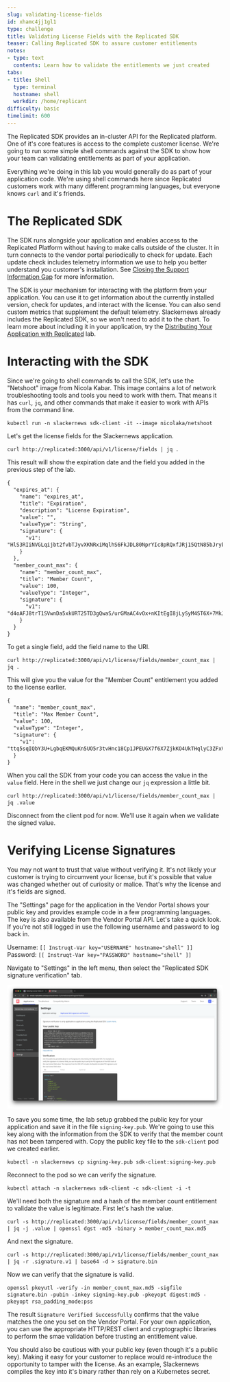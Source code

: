 ```yaml
---
slug: validating-license-fields
id: xhamc4jj1gl1
type: challenge
title: Validating License Fields with the Replicated SDK
teaser: Calling Replicated SDK to assure customer entitlements
notes:
- type: text
  contents: Learn how to validate the entitlements we just created
tabs:
- title: Shell
  type: terminal
  hostname: shell
  workdir: /home/replicant
difficulty: basic
timelimit: 600
---
```


The Replicated SDK provides an in-cluster API for the Replicated platform. One
of it's core features is access to the complete customer license. We're going
to run some simple shell commands against the SDK to show how your team can
validating entitlements as part of your application.

Everything we're doing in this lab you would generally do as part of your
application code. We're using shell commands here since Replicated customers
work with many different programming languages, but everyone knows `curl` and
it's friends.

The Replicated SDK
==================

The SDK runs alongside your application and enables access to the Replicated
Platform without having to make calls outside of the cluster. It in turn
connects to the vendor portal periodically to check for update. Each update
check includes telemetry information we use to help you better understand you
customer's installation. See [Closing the Support Information Gap](https://play.instruqt.com/replicated/tracks/closing-infromation-gap) for more information.

The SDK is your mechanism for interacting with the platform from your
application. You can use it to get information about the currently installed
version, check for updates, and interact with the license. You can also send
custom metrics that supplement the default telemetry. Slackernews already
includes the Replicated SDK, so we won't need to add it to the chart. To learn
more about including it in your application, try the [Distributing Your
Application with
Replicated](https://play.instruqt.com/replicated/tracks/distributing-with-replicated)
lab.

Interacting with the SDK
========================

Since we're going to shell commands to call the SDK, let's use the "Netshoot"
image from Nicola Kabar. This image contains a lot of network troubleshooting
tools and tools you need to work with them. That means it has `curl`, `jq`, and
other commands that make it easier to work with APIs from the command line.

```
kubectl run -n slackernews sdk-client -it --image nicolaka/netshoot
```

Let's get the license fields for the Slackernews application.

```
curl http://replicated:3000/api/v1/license/fields | jq .
```

This result will show the expiration date and the field you added in the
previous step of the lab.

```
{
  "expires_at": {
    "name": "expires_at",
    "title": "Expiration",
    "description": "License Expiration",
    "value": "",
    "valueType": "String",
    "signature": {
      "v1": "HlS3RIiNVGLqijbt2fvbTJyvXKNRxiMqlhS6FkJDL80NprYIc8pRQxfJRj15QtN85bJrybcqgJQfeG3mto29+EFzdic/mGhqiEp8NbMGQDMAM1UrSR7OY/9g38ljogUAUx0I9KOpdDVeXSJEAyw5GxHFrjtXYjb+5Zc4Ed4WxijmfQsUbBHQ4qWqV84x0BYAzoQ2VRiIjt7B5tWDJ2h3j8zExE98qt5RrxcaGe7Ori/6dFVUYVCUg2InCYN5oR5CiJMTgmFdgmAje368JJHVny/jxsqEd+od9rvhgF0r8ksqlR9FpzdYB4L2eA4jQd4qeJK+v7DoDNKmQCd+hJbKDA=="
    }
  },
  "member_count_max": {
    "name": "member_count_max",
    "title": "Member Count",
    "value": 100,
    "valueType": "Integer",
    "signature": {
      "v1": "d4oAFJ8trT1SVwnDa5xkURT25TD3gQwaS/urGMaAC4vOx+nKItEgI8jLySyM4ST6X+7MkJ4r4Sb9qpL9+JzeSkZA+pNGqZonebg7MaLHme3sAmw7v4+TPn+MO53fdEnVPhsZj33m6EUQvhORhxOQlVqwjVjlTbHBWidmnUaQkUr7RXLPhVL6RQJxwde6yaObifxY0Ux2BL6nbxTIwMh/yBchx8GR+gHyi6MdEBbT80P3AxzOAVPflpK2y2eX84b8wST9zHel4dL+FTPftXdqVbJB/99TIFmeiKONCi7JMq+6rGiXqgOgPg0h5YVgiS1UlLML47IrBT74Rq+EGnAE6g=="
    }
  }
}
```

To get a single field, add the field name to the URI.

```
curl http://replicated:3000/api/v1/license/fields/member_count_max | jq .
```

This will give you the value for the "Member Count" entitlement you added to
the license earlier.

```
{
  "name": "member_count_max",
  "title": "Max Member Count",
  "value": 100,
  "valueType": "Integer",
  "signature": {
    "v1": "ttq5sqIQbY3U+LgbqEKMQuKn5UO5r3tvHnc18Cp1JPEUGX7f6X7ZjkKO4UkTHqlyC3ZFxVc0e6FVDH02+Qw4b9biPShFIPz0wzoWdGzzuNGWVfGUIQKXYR3WXLapKaaOeeJLM6c/Z90MzW9cwxBrUVbyAzaBagBPoegL0/PpKhM2NUKpDYeDHPRHnFgANXDE+5IoB3EG4lSBivkWnioAmWZIbVcHHZTZbE9Bwdh6Tmo/J3NUFcSBUjaS23vk5y8pVQ9otefxt5DVUvZb3r6RST/xzAOLKvk0tZExRb2X/CzdmiFJct3g9sJXPMzQe/RBPUUQFtbJa+K1aHKgyK4AmA=="
  }
}
```

When you call the SDK from your code you can access the value in the `value`
field. Here in the shell we just change our `jq` expression a little bit.

```
curl http://replicated:3000/api/v1/license/fields/member_count_max | jq .value
```

Disconnect from the client pod for now. We'll use it again when we validate the
signed value.

Verifying License Signatures
============================

You may not want to trust that value without verifying it. It's not likely your
customer is trying to circumvent your license, but it's possible that value was
changed whether out of curiosity or malice. That's why the license and it's
fields are signed.

The "Settings" page for the application in the Vendor Portal shows your public
key and provides example code in a few programming languages. The key is also
available from the Vendor Portal API. Let's take a quick look. If you're not
still logged in use the following username and password to log back in.

Username: `[[ Instruqt-Var key="USERNAME" hostname="shell" ]]`<br/>
Password: `[[ Instruqt-Var key="PASSWORD" hostname="shell" ]]`

Navigate to "Settings" in the left menu, then select the "Replicated SDK
signature verification" tab.

![Replicated SDK Signature Verification Instructions on the Vendor Portal](../assets/signature-verification-info.png)

To save you some time, the lab setup grabbed the public key for your
application and save it in the file `signing-key.pub`. We're going to use this
key along with the information from the SDK to verify that the member count has
not been tampered with. Copy the public key file to the `sdk-client` pod we
created earlier.

```
kubectl -n slackernews cp signing-key.pub sdk-client:signing-key.pub
```

Reconnect to the pod so we can verify the signature.

```
kubectl attach -n slackernews sdk-client -c sdk-client -i -t
```

We'll need both the signature and a hash of the member count entitlement to
validate the value is legitimate. First let's hash the value.

```
curl -s http://replicated:3000/api/v1/license/fields/member_count_max | jq -j .value | openssl dgst -md5 -binary > member_count_max.md5
```

And next the signature.

```
curl -s http://replicated:3000/api/v1/license/fields/member_count_max | jq -r .signature.v1 | base64 -d > signature.bin
```

Now we can verify that the signature is valid.

```
openssl pkeyutl -verify -in member_count_max.md5 -sigfile signature.bin -pubin -inkey signing-key.pub -pkeyopt digest:md5 -pkeyopt rsa_padding_mode:pss
```

The result `Signature Verified Successfully` confirms that the value matches
the one you set on the Vendor Portal. For your own application, you can use the
appropriate HTTP/REST client and cryptographic libraries to perform the smae
validation before trusting an entitlement value.

You should also be cautious with your public key (even though it's a public
key). Making it easy for your customer to replace would re-introduce the
opportunity to tamper with the license. As an example, Slackernews compiles the
key into it's binary rather than rely on a Kubernetes secret.
